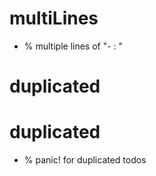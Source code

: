 # multiLines
- % multiple lines of "- : "

# duplicated

# duplicated
- % panic! for duplicated todos


